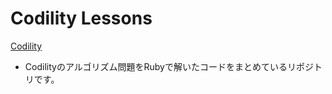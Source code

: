 # Codility Lessons

 [Codility](https://app.codility.com/programmers/lessons/1-iterations/)

* Codilityのアルゴリズム問題をRubyで解いたコードをまとめているリポジトリです。

